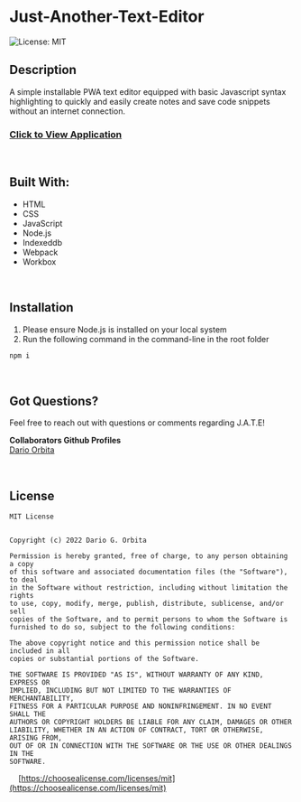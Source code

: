 # Just-Another-Text-Editor

![License: MIT](https://img.shields.io/badge/License-MIT-20A7FF.svg)

## **Description**
A simple installable PWA text editor equipped with basic Javascript syntax highlighting to quickly and easily create notes and save code snippets without an internet connection.

### [Click to View Application]()

<br/>

## **Built With:**
  + HTML
  + CSS
  + JavaScript
  + Node.js
  + Indexeddb
  + Webpack
  + Workbox

<br/>

## **Installation** 
1. Please ensure Node.js is installed on your local system
2. Run the following command in the command-line in the root folder 

```md
npm i
```

<br/>

## **Got Questions?**
Feel free to reach out with questions or comments regarding J.A.T.E! 

**Collaborators Github Profiles** &nbsp;
<br/>
[Dario Orbita](https://github.com/DarioOrbita)<br/>


<br/>

## **License**
```
MIT License


Copyright (c) 2022 Dario G. Orbita

Permission is hereby granted, free of charge, to any person obtaining a copy
of this software and associated documentation files (the "Software"), to deal
in the Software without restriction, including without limitation the rights
to use, copy, modify, merge, publish, distribute, sublicense, and/or sell
copies of the Software, and to permit persons to whom the Software is
furnished to do so, subject to the following conditions:

The above copyright notice and this permission notice shall be included in all
copies or substantial portions of the Software.

THE SOFTWARE IS PROVIDED "AS IS", WITHOUT WARRANTY OF ANY KIND, EXPRESS OR
IMPLIED, INCLUDING BUT NOT LIMITED TO THE WARRANTIES OF MERCHANTABILITY,
FITNESS FOR A PARTICULAR PURPOSE AND NONINFRINGEMENT. IN NO EVENT SHALL THE
AUTHORS OR COPYRIGHT HOLDERS BE LIABLE FOR ANY CLAIM, DAMAGES OR OTHER
LIABILITY, WHETHER IN AN ACTION OF CONTRACT, TORT OR OTHERWISE, ARISING FROM,
OUT OF OR IN CONNECTION WITH THE SOFTWARE OR THE USE OR OTHER DEALINGS IN THE
SOFTWARE.
```

&nbsp;&nbsp;&nbsp; [https://choosealicense.com/licenses/mit](https://choosealicense.com/licenses/mit)